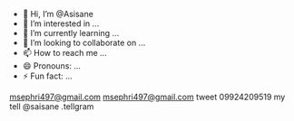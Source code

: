 - 👋 Hi, I’m @Asisane
- 👀 I’m interested in ...
- 🌱 I’m currently learning ...
- 💞️ I’m looking to collaborate on ...
- 📫 How to reach me ...
- 😄 Pronouns: ...
- ⚡ Fun fact: ...

<!---
Asisamee/Asisamee is a ✨ special ✨ repository because its `README.md` (this file) appears on your GitHub profile.
You can click the Preview link to take a look at your changes.
--->
msephri497@gmail.com 
msephri497@gmail.com tweet
09924209519 my tell 
@saisane .tellgram
